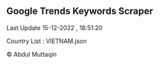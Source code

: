 

## Google Trends Keywords Scraper 
 
Last Update 15-12-2022 , 18:51:20

Country List :
VIETNAM.json



© Abdul Muttaqin 
